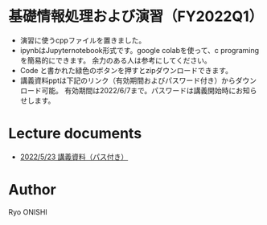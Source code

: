 # 基礎情報処理および演習（FY2022Q1）
- 演習に使うcppファイルを置きました。
- ipynbはJupyternotebook形式です。google colabを使って、c programingを簡易的にできます。
余力のある人は参考にしてください。
- Code と書かれた緑色のボタンを押すとzipダウンロードできます。
- 講義資料pptは下記のリンク（有効期間およびパスワード付き）からダウンロード可能。
有効期間は2022/6/7まで。パスワードは講義開始時にお知らせします。

# Lecture documents
- [2022/5/23 講義資料（パス付き）](https://onishilab-my.sharepoint.com/:p:/g/personal/onishi_ryo_onishilab_onmicrosoft_com/ERipzfdFNTVPtlPFmNKnKVIBj-gO4-UPGoitFcGy9US3_w?e=z8SrKh)

# Author
Ryo ONISHI
